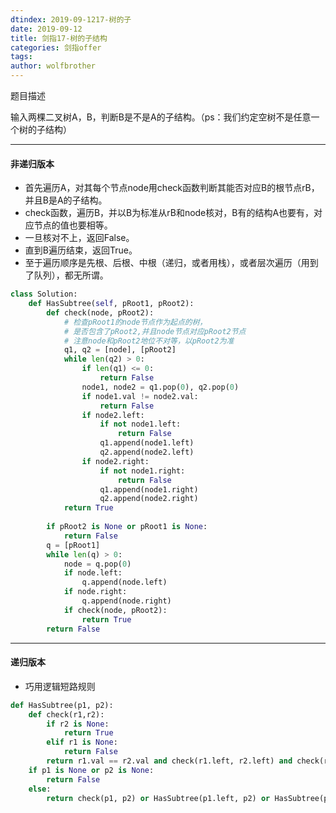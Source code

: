 ```yaml
---
dtindex: 2019-09-1217-树的子
date: 2019-09-12
title: 剑指17-树的子结构
categories: 剑指offer
tags:  
author: wolfbrother  
---
```


题目描述

输入两棵二叉树A，B，判断B是不是A的子结构。（ps：我们约定空树不是任意一个树的子结构）

-------------------------------------------------

#### 非递归版本

+ 首先遍历A，对其每个节点node用check函数判断其能否对应B的根节点rB，并且B是A的子结构。
+ check函数，遍历B，并以B为标准从rB和node核对，B有的结构A也要有，对应节点的值也要相等。
+ 一旦核对不上，返回False。
+ 直到B遍历结束，返回True。
+ 至于遍历顺序是先根、后根、中根（递归，或者用栈），或者层次遍历（用到了队列），都无所谓。

```python
class Solution:
    def HasSubtree(self, pRoot1, pRoot2):
        def check(node, pRoot2):
            # 检查pRoot1的node节点作为起点的树，
            # 是否包含了pRoot2,并且node节点对应pRoot2节点
            # 注意node和pRoot2地位不对等，以pRoot2为准
            q1, q2 = [node], [pRoot2]
            while len(q2) > 0:
                if len(q1) <= 0:
                    return False
                node1, node2 = q1.pop(0), q2.pop(0)
                if node1.val != node2.val:
                    return False
                if node2.left:
                    if not node1.left:
                        return False
                    q1.append(node1.left)
                    q2.append(node2.left)
                if node2.right:
                    if not node1.right:
                        return False
                    q1.append(node1.right)
                    q2.append(node2.right)
            return True
                
        if pRoot2 is None or pRoot1 is None:
            return False
        q = [pRoot1]
        while len(q) > 0:
            node = q.pop(0)
            if node.left:
                q.append(node.left)
            if node.right:
                q.append(node.right)
            if check(node, pRoot2):
                return True
        return False
```


-------------------
#### 递归版本
+ 巧用逻辑短路规则

```python
def HasSubtree(p1, p2):
    def check(r1,r2):
        if r2 is None:
            return True
        elif r1 is None:
            return False
        return r1.val == r2.val and check(r1.left, r2.left) and check(r1.right, r2.right)
    if p1 is None or p2 is None:
        return False
    else:
        return check(p1, p2) or HasSubtree(p1.left, p2) or HasSubtree(p1.right, p2)
```
